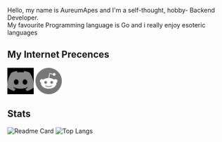 Hello, my name is AureumApes and I'm a self-thought, hobby- Backend Developer.<br>
My favourite Programming language is Go and i really enjoy esoteric languages

## My Internet Precences
<span>
 <a href="https://discord.com/users/608920482284306434"><img style="filter: invert(100%);-webkit-filter: invert(100%);"height="60" width="60" src="./discord.svg"/></a>
 <a href="https://www.reddit.com/user/AureumApes"><img height="60" width="60" src="./reddit.svg"></a>
</span>
 
## Stats
![Readme Card](https://github-readme-stats.vercel.app/api/pin/?username=AureumApes&repo=Chat?theme=jolly)
![Top Langs](https://github-readme-stats.vercel.app/api/top-langs/?username=AureumApes&theme=jolly&layout=compact)
